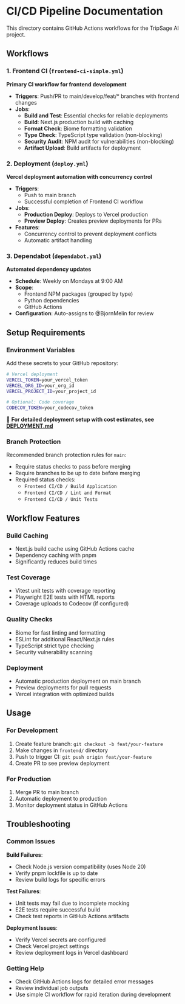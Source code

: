 # CI/CD Pipeline Documentation

This directory contains GitHub Actions workflows for the TripSage AI project.

## Workflows

### 1. Frontend CI (`frontend-ci-simple.yml`)
**Primary CI workflow for frontend development**

- **Triggers**: Push/PR to main/develop/feat/* branches with frontend changes
- **Jobs**:
  - **Build and Test**: Essential checks for reliable deployments
  - **Build**: Next.js production build with caching
  - **Format Check**: Biome formatting validation
  - **Type Check**: TypeScript type validation (non-blocking)
  - **Security Audit**: NPM audit for vulnerabilities (non-blocking)
  - **Artifact Upload**: Build artifacts for deployment

### 2. Deployment (`deploy.yml`)
**Vercel deployment automation with concurrency control**

- **Triggers**: 
  - Push to main branch
  - Successful completion of Frontend CI workflow
- **Jobs**:
  - **Production Deploy**: Deploys to Vercel production
  - **Preview Deploy**: Creates preview deployments for PRs
- **Features**: 
  - Concurrency control to prevent deployment conflicts
  - Automatic artifact handling

### 3. Dependabot (`dependabot.yml`)
**Automated dependency updates**

- **Schedule**: Weekly on Mondays at 9:00 AM
- **Scope**: 
  - Frontend NPM packages (grouped by type)
  - Python dependencies
  - GitHub Actions
- **Configuration**: Auto-assigns to @BjornMelin for review

## Setup Requirements

### Environment Variables
Add these secrets to your GitHub repository:

```bash
# Vercel deployment
VERCEL_TOKEN=your_vercel_token
VERCEL_ORG_ID=your_org_id
VERCEL_PROJECT_ID=your_project_id

# Optional: Code coverage
CODECOV_TOKEN=your_codecov_token
```

📖 **For detailed deployment setup with cost estimates, see [DEPLOYMENT.md](./DEPLOYMENT.md)**

### Branch Protection
Recommended branch protection rules for `main`:

- Require status checks to pass before merging
- Require branches to be up to date before merging
- Required status checks:
  - `Frontend CI/CD / Build Application`
  - `Frontend CI/CD / Lint and Format`
  - `Frontend CI/CD / Unit Tests`

## Workflow Features

### Build Caching
- Next.js build cache using GitHub Actions cache
- Dependency caching with pnpm
- Significantly reduces build times

### Test Coverage
- Vitest unit tests with coverage reporting
- Playwright E2E tests with HTML reports
- Coverage uploads to Codecov (if configured)

### Quality Checks
- Biome for fast linting and formatting
- ESLint for additional React/Next.js rules
- TypeScript strict type checking
- Security vulnerability scanning

### Deployment
- Automatic production deployment on main branch
- Preview deployments for pull requests
- Vercel integration with optimized builds

## Usage

### For Development
1. Create feature branch: `git checkout -b feat/your-feature`
2. Make changes in `frontend/` directory
3. Push to trigger CI: `git push origin feat/your-feature`
4. Create PR to see preview deployment

### For Production
1. Merge PR to main branch
2. Automatic deployment to production
3. Monitor deployment status in GitHub Actions

## Troubleshooting

### Common Issues

**Build Failures**:
- Check Node.js version compatibility (uses Node 20)
- Verify pnpm lockfile is up to date
- Review build logs for specific errors

**Test Failures**:
- Unit tests may fail due to incomplete mocking
- E2E tests require successful build
- Check test reports in GitHub Actions artifacts

**Deployment Issues**:
- Verify Vercel secrets are configured
- Check Vercel project settings
- Review deployment logs in Vercel dashboard

### Getting Help
- Check GitHub Actions logs for detailed error messages
- Review individual job outputs
- Use simple CI workflow for rapid iteration during development